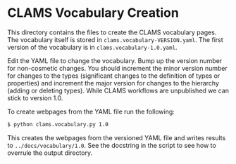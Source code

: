 # CLAMS Vocabulary Creation

This directory contains the files to create the CLAMS vocabulary pages. The vocabulary itself is stored in `clams.vocabulary-VERSION.yaml`. The first version of the vocabulary is in `clams.vocabulary-1.0.yaml`. 

Edit the YAML file to change the vocabulary.  Bump up the version number for non-cosmetic changes. You should increment the minor version number for changes to the types (significant changes to the definition of types or properties) and increment the major version for changes to the hierarchy (adding or deleting types). While CLAMS workflows are unpublished we can stick to version 1.0.

To create webpages from the YAML file run the following:

```bash
$ python clams.vocabulary.py 1.0
```

This creates the webpages from the versioned YAML file and writes results to `../docs/vocabulary/1.0`. See the docstring in the script to see how to overrule the output directory.


